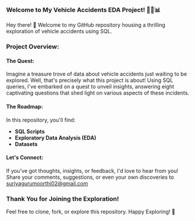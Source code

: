 ### Welcome to My Vehicle Accidents EDA Project! 🚗💥📊

Hey there! 👋 Welcome to my GitHub repository housing a thrilling exploration of vehicle accidents using SQL.

### Project Overview:

#### The Quest:
Imagine a treasure trove of data about vehicle accidents just waiting to be explored. Well, that's precisely what this project is about! Using SQL queries, I've embarked on a quest to unveil insights, answering eight captivating questions that shed light on various aspects of these incidents.

#### The Roadmap:
In this repository, you'll find:
- **SQL Scripts** 
- **Exploratory Data Analysis (EDA)** 
- **Datasets** 


#### Let's Connect:
If you've got thoughts, insights, or feedback, I'd love to hear from you! Share your comments, suggestions, or even your own discoveries to suriyagurumoorthi02@gmail.com

### Thank You for Joining the Exploration!

Feel free to clone, fork, or explore this repository.
Happy Exploring! 🌟
